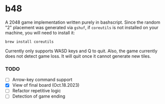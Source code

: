 # b48
A 2048 game implementation written purely in bashscript. Since the random "2" placement was generated via `gshuf`, if `coreutils` is not installed on your machine, you will need to install it:
```
brew install coreutils
```
Currently only supports WASD keys and Q to quit. Also, the game currently 
does not detect game loss. It will quit once it cannot generate new tiles.

### TODO
- [ ] Arrow-key command support
- [X] View of final board (Oct.18.2023)
- [ ] Refactor repetitive logic
- [ ] Detection of game ending
